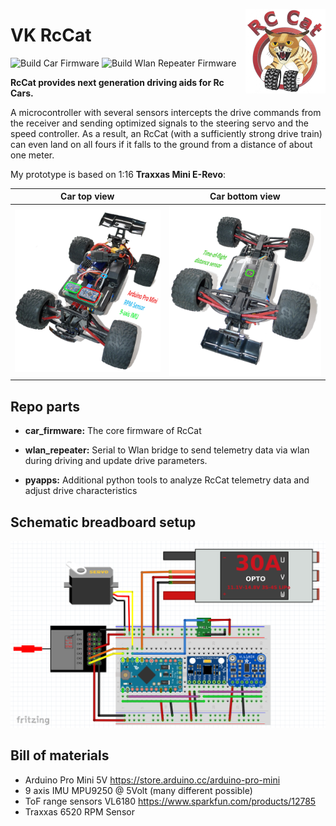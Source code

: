 <a href="#"><img src="images/logo_small.png" width="128" height="135" align="right"/></a>

# VK RcCat

![Build Car Firmware](https://github.com/VK/PrivateCat/workflows/Build%20Car%20Firmware/badge.svg)
![Build Wlan Repeater Firmware](https://github.com/VK/PrivateCat/workflows/Build%20Wlan%20Repeater%20Firmware/badge.svg)

**RcCat provides next generation driving aids for Rc Cars.**

A microcontroller with several sensors intercepts the drive commands from the receiver
and sending optimized signals to the steering servo and the speed controller.
As a result, an RcCat (with a sufficiently strong drive train) can even land on all fours if it falls to the ground from a distance of about one meter.

My prototype is based on 1:16 **Traxxas Mini E-Revo**:

Car top view                   |  Car bottom view
:-----------------------------:|:----------------------------------:
![](images/car_top_small.png)  |  ![](images/car_bottom_small.png)


## Repo parts
* **car_firmware:** The core firmware of RcCat

* **wlan_repeater:** Serial to Wlan bridge to send telemetry data via wlan during driving and update drive parameters.

* **pyapps:** Additional python tools to analyze RcCat telemetry data and adjust drive characteristics

## Schematic breadboard setup
![](images/sketch.png)


## Bill of materials
* Arduino Pro Mini 5V
  https://store.arduino.cc/arduino-pro-mini
* 9 axis IMU MPU9250 @ 5Volt
  (many different possible)
* ToF range sensors VL6180
  https://www.sparkfun.com/products/12785
* Traxxas 6520 RPM Sensor
